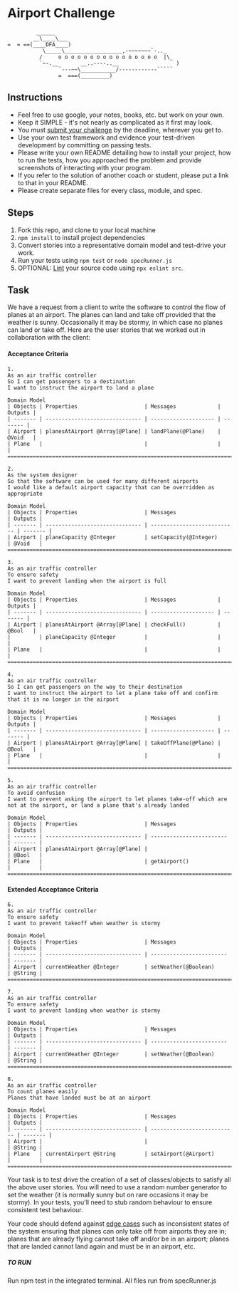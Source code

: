 Airport Challenge
=================

```
         ______
        __\____\___
=  = ==(____DFA____)
           \_____\__________________,-~~~~~~~`-.._
          /     o o o o o o o o o o o o o o o o  |\_
          `~-.__       __..----..__                  )
                `---~~\___________/------------`````
                =  ===(_________)

```

Instructions
---------

* Feel free to use google, your notes, books, etc. but work on your own.
* Keep it SIMPLE - it's not nearly as complicated as it first may look.
* You must [submit your challenge](https://airtable.com/shrUGm2T8TYCFAmjN) by the deadline, wherever you get to.
* Use your own test framework and evidence your test-driven development by committing on passing tests.
* Please write your own README detailing how to install your project, how to run the tests, how you approached the problem and provide screenshots of interacting with your program.
* If you refer to the solution of another coach or student, please put a link to that in your README.
* Please create separate files for every class, module, and spec.

Steps
-------

1. Fork this repo, and clone to your local machine
2. `npm install` to install project dependencies
3. Convert stories into a representative domain model and test-drive your work.
4. Run your tests using `npm test` or `node specRunner.js`
5. OPTIONAL: [Lint](https://eslint.org/docs/user-guide/getting-started) your source code using `npx eslint src`.

Task
-----

We have a request from a client to write the software to control the flow of planes at an airport. The planes can land and take off provided that the weather is sunny. Occasionally it may be stormy, in which case no planes can land or take off.  Here are the user stories that we worked out in collaboration with the client:

#### Acceptance Criteria
```
1.  
As an air traffic controller
So I can get passengers to a destination
I want to instruct the airport to land a plane

Domain Model
| Objects | Properties                     | Messages             | Outputs |
| ------- | ------------------------------ | -------------------- | ------- |
| Airport | planesAtAirport @Array[@Plane] | landPlane(@Plane)    | @Void   |
| Plane   |                                |                      |         |
=============================================================================

2.
As the system designer
So that the software can be used for many different airports
I would like a default airport capacity that can be overridden as appropriate

Domain Model
| Objects | Properties                     | Messages                    | Outputs |
| ------- | ------------------------------ | --------------------------- | ------- |
| Airport | planeCapacity @Integer         | setCapacity(@Integer)    | @Void   |
====================================================================================

3.
As an air traffic controller
To ensure safety
I want to prevent landing when the airport is full

Domain Model
| Objects | Properties                     | Messages             | Outputs |
| ------- | ------------------------------ | -------------------- | ------- |
| Airport | planesAtAirport @Array[@Plane] | checkFull()          | @Bool   |
|         | planeCapacity @Integer         |                      |         |
| Plane   |                                |                      |         |
=============================================================================

4.
As an air traffic controller
So I can get passengers on the way to their destination
I want to instruct the airport to let a plane take off and confirm that it is no longer in the airport

Domain Model
| Objects | Properties                     | Messages             | Outputs |
| ------- | ------------------------------ | -------------------- | ------- |
| Airport | planesAtAirport @Array[@Plane] | takeOffPlane(@Plane) | @Bool   |
| Plane   |                                |                      |         |
=============================================================================

5.
As an air traffic controller
To avoid confusion
I want to prevent asking the airport to let planes take-off which are not at the airport, or land a plane that's already landed

Domain Model
| Objects | Properties                     | Messages                 | Outputs |
| ------- | ------------------------------ | ------------------------ | ------- |
| Airport | planesAtAirport @Array[@Plane] |                          | @Bool   |
| Plane   |                                | getAirport()             |         |
=================================================================================
```

#### Extended Acceptance Criteria
```
6.
As an air traffic controller
To ensure safety
I want to prevent takeoff when weather is stormy

Domain Model
| Objects | Properties                     | Messages                 | Outputs |
| ------- | ------------------------------ | ------------------------ | ------- |
| Airport | currentWeather @Integer        | setWeather(@Boolean)     | @String |
=================================================================================

7.
As an air traffic controller
To ensure safety
I want to prevent landing when weather is stormy

Domain Model
| Objects | Properties                     | Messages                 | Outputs |
| ------- | ------------------------------ | ------------------------ | ------- |
| Airport | currentWeather @Integer        | setWeather(@Boolean)     | @String |
=================================================================================

8.
As an air traffic controller
To count planes easily
Planes that have landed must be at an airport

Domain Model
| Objects | Properties                     | Messages                    | Outputs |
| ------- | ------------------------------ | --------------------------- | ------- |
| Airport |                                |                             | @String |
| Plane   | currentAirport @String         | setAirport(@Airport)        |         |
=================================================================================
```

Your task is to test drive the creation of a set of classes/objects to satisfy all the above user stories. You will need to use a random number generator to set the weather (it is normally sunny but on rare occasions it may be stormy). In your tests, you'll need to stub random behaviour to ensure consistent test behaviour.

Your code should defend against [edge cases](http://programmers.stackexchange.com/questions/125587/what-are-the-difference-between-an-edge-case-a-corner-case-a-base-case-and-a-b) such as inconsistent states of the system ensuring that planes can only take off from airports they are in; planes that are already flying cannot take off and/or be in an airport; planes that are landed cannot land again and must be in an airport, etc.



##### TO RUN

Run npm test in the integrated terminal. All files run from specRunner.js